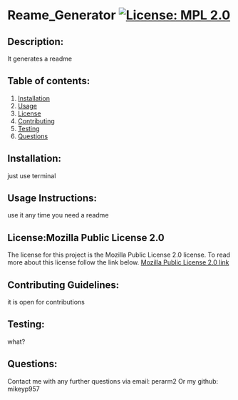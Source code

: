 # Reame_Generator [![License: MPL 2.0](https://img.shields.io/badge/License-MPL%202.0-brightgreen.svg)](https://opensource.org/licenses/MPL-2.0)
  ## Description: 
  It generates a readme
  ## Table of contents: 
  1. [Installation](#Installation)
  1. [Usage](#Usage-Instructions)
  1. [License](#License)
  1. [Contributing](#Contributing-Guidelines)
  1. [Testing](#Testing)
  1. [Questions](#Questions)

  ## Installation:  
  just use terminal

  ## Usage Instructions:
  use it any time you need a readme

  ## License:Mozilla Public License 2.0
  The license for this project is the Mozilla Public License 2.0 license.
    To read more about this license follow the link below.
    [Mozilla Public License 2.0 link](https://gist.github.com/lukas-h/2a5d00690736b4c3a7ba#mozilla-public-license-20)

  ## Contributing Guidelines:
  it is open for contributions

  ## Testing:
  what?

  ## Questions:
  Contact me with any further questions via email: perarm2
  Or my github: mikeyp957